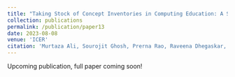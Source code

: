 ```yaml
---
title: "Taking Stock of Concept Inventories in Computing Education: A Systematic Literature Review"
collection: publications
permalink: /publication/paper13
date: 2023-08-08
venue: 'ICER'
citation: 'Murtaza Ali, Sourojit Ghosh, Prerna Rao, Raveena Dhegaskar, Sophia Jawort, Alix Medler, Mengqi Shi and Sayamindu Dasgupta. (2023). Taking Stock of Concept Inventories in Computing Education: A Systematic Literature Review. In Proceedings of the 19th ACM Conference on International Computing Education Research.'
---
```

Upcoming publication, full paper coming soon!

